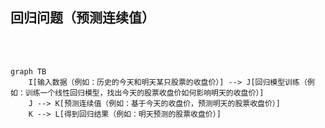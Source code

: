 ## 回归问题（预测连续值）

<br />
<br />

```mermaid{theme: 'dark', scale: 1}
graph TB
    I[输入数据（例如：历史的今天和明天某只股票的收盘价）] --> J[回归模型训练（例如：训练一个线性回归模型，找出今天的股票收盘价如何影响明天的收盘价）]
    J --> K[预测连续值（例如：基于今天的收盘价，预测明天的股票收盘价）]
    K --> L[得到回归结果（例如：明天预测的股票收盘价）]
```


<!-- 在这一页中，我们将探索回归问题的基本概念。

与分类问题不同，回归问题的核心目标是预测一个连续的值。这意味着，我们试图预测一个实数值，如价格、得分或其他任何连续范围内的数值。而不是预测输入数据属于哪个离散的类别

让我们从左到右看这个流程图。为了方便理解，我们使用股票明天收盘价预测的例子来揭示回归问题的基本流程：

1. 输入数据：首先，我们需要收集相关的数据，例如，我们可以使用股票在历史的今天和明天的收盘价。
2. 回归模型训练：接着，我们使用这些历史数据来训练我们的线性回归模型。模型将学习今天的收盘价如何影响明天的收盘价。
3. 预测连续值：训练完成后，我们可以输入今天的股票收盘价，模型则会为我们预测明天可能的收盘价。
4. 得到回归结果：最后，模型会输出预测的收盘价，这就是我们基于今天数据预测的明天的股票收盘价。

通过这个流程，我们可以看到回归如何帮助我们基于历史数据做出有根据的预测。-->